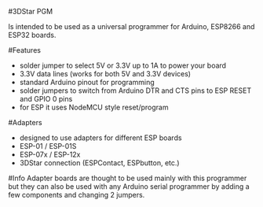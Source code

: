 #3DStar PGM

Is intended to be used as a universal programmer for Arduino, ESP8266 and ESP32 boards.

#Features
- solder jumper to select 5V or 3.3V up to 1A to power your board
- 3.3V data lines (works for both 5V and 3.3V devices)
- standard Arduino pinout for programming
- solder jumpers to switch from Arduino DTR and CTS pins to ESP RESET and GPIO 0 pins
- for ESP it uses NodeMCU style reset/program

#Adapters
- designed to use adapters for different ESP boards
- ESP-01 / ESP-01S
- ESP-07x / ESP-12x
- 3DStar connection (ESPContact, ESPbutton, etc.)

#Info
Adapter boards are thought to be used mainly with this programmer but they can also be used with any Arduino serial programmer by adding a few components and changing 2 jumpers.